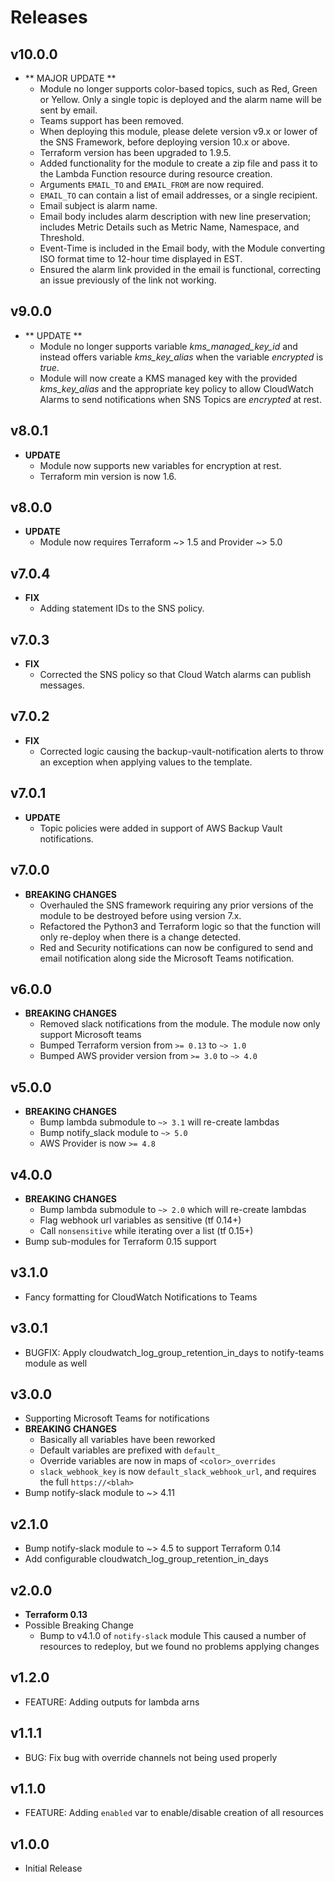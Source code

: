 # Releases

## v10.0.0
- ** MAJOR UPDATE **
  - Module no longer supports color-based topics, such as Red, Green or Yellow. Only a single topic is deployed and the alarm name will be sent by email.
  - Teams support has been removed.
  - When deploying this module, please delete version v9.x or lower of the SNS Framework, before deploying version 10.x or above.
  - Terraform version has been upgraded to 1.9.5.
  - Added functionality for the module to create a zip file and pass it to the Lambda Function resource during resource creation.
  - Arguments `EMAIL_TO` and `EMAIL_FROM` are now required.
  - `EMAIL_TO` can contain a list of email addresses, or a single recipient.
  - Email subject is alarm name.
  - Email body includes alarm description with new line preservation; includes Metric Details such as Metric Name, Namespace, and Threshold.
  - Event-Time is included in the Email body, with the Module converting ISO format time to 12-hour time displayed in EST.
  - Ensured the alarm link provided in the email is functional, correcting an issue previously of the link not working.


## v9.0.0
- ** UPDATE **
  - Module no longer supports variable *kms_managed_key_id* and instead offers variable *kms_key_alias* when the variable *encrypted* is *true*.
  - Module will now create a KMS managed key with the provided *kms_key_alias* and the appropriate key policy to allow CloudWatch Alarms to send
    notifications when SNS Topics are *encrypted* at rest.

## v8.0.1
- **UPDATE**
  - Module now supports new variables for encryption at rest.
  - Terraform min version is now 1.6.

## v8.0.0
- **UPDATE**
  - Module now requires Terraform ~> 1.5 and Provider ~> 5.0

## v7.0.4
- **FIX**
  - Adding statement IDs to the SNS policy.

## v7.0.3
- **FIX**
  - Corrected the SNS policy so that Cloud Watch alarms can publish messages.

## v7.0.2
- **FIX**
  - Corrected logic causing the backup-vault-notification alerts to throw an exception when applying values to the template.

## v7.0.1
- **UPDATE**
  - Topic policies were added in support of AWS Backup Vault notifications.

## v7.0.0
- **BREAKING CHANGES**
  - Overhauled the SNS framework requiring any prior versions of the module to be destroyed before using version 7.x.
  - Refactored the Python3 and Terraform logic so that the function will only re-deploy when there is a change detected.
  - Red and Security notifications can now be configured to send and email notification along side the Microsoft Teams notification.

## v6.0.0

- **BREAKING CHANGES**
  - Removed slack notifications from the module. The module now only support Microsoft teams
  - Bumped Terraform version from `>= 0.13` to `~> 1.0`
  - Bumped AWS provider version from `>= 3.0` to `~> 4.0`

## v5.0.0

- **BREAKING CHANGES**
  - Bump lambda submodule to `~> 3.1` will re-create lambdas
  - Bump notify_slack module to `~> 5.0`
  - AWS Provider is now `>= 4.8`

## v4.0.0

- **BREAKING CHANGES**
  - Bump lambda submodule to `~> 2.0` which will re-create lambdas
  - Flag webhook url variables as sensitive (tf 0.14+)
  - Call `nonsensitive` while iterating over a list (tf 0.15+)
- Bump sub-modules for Terraform 0.15 support

## v3.1.0

- Fancy formatting for CloudWatch Notifications to Teams

## v3.0.1

- BUGFIX: Apply cloudwatch_log_group_retention_in_days to notify-teams module as well

## v3.0.0

- Supporting Microsoft Teams for notifications
- **BREAKING CHANGES**
  - Basically all variables have been reworked
  - Default variables are prefixed with `default_`
  - Override variables are now in maps of `<color>_overrides`
  - `slack_webhook_key` is now `default_slack_webhook_url`, and requires the full `https://<blah>`
- Bump notify-slack module to ~> 4.11

## v2.1.0

- Bump notify-slack module to ~> 4.5 to support Terraform 0.14
- Add configurable cloudwatch_log_group_retention_in_days

## v2.0.0

- **Terraform 0.13**
- Possible Breaking Change
  - Bump to v4.1.0 of `notify-slack` module
    This caused a number of resources to redeploy, but we found no
    problems applying changes

## v1.2.0

- FEATURE: Adding outputs for lambda arns

## v1.1.1

- BUG: Fix bug with override channels not being used properly

## v1.1.0

- FEATURE: Adding `enabled` var to enable/disable creation of all resources

## v1.0.0

- Initial Release
